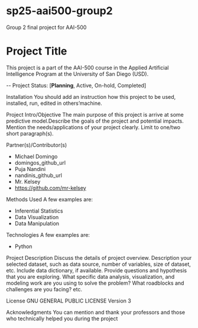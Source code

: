 # sp25-aai500-group2
Group 2 final project for AAI-500


# Project Title
This project is a part of the AAI-500 course in the Applied Artificial Intelligence Program at the
University of San Diego (USD).

-- Project Status: [**Planning**, Active, On-hold, Completed]

Installation
You should add an instruction how this project to be used, installed, run, edited in others’machine.

Project Intro/Objective
The main purpose of this project is arrive at some predictive model.Describe the goals of the project and potential
impacts. Mention the needs/applications of your project clearly. Limit to one/two short
paragraph(s).

Partner(s)/Contributor(s)
* Michael Domingo
* domingos_github_url
* Puja Nandini
* nandinis_github_url
* Mr. Kelsey
* https://github.com/mr-kelsey

Methods Used
A few examples are:
* Inferential Statistics
* Data Visualization
* Data Manipulation

Technologies
A few examples are:
* Python

Project Description
Discuss the details of project overview. Description your selected dataset, such as data source,
number of variables, size of dataset, etc. Include data dictionary, if available. Provide questions
and hypothesis that you are exploring. What specific data analysis, visualization, and modeling
work are you using to solve the problem? What roadblocks and challenges are you facing? etc.

License
GNU GENERAL PUBLIC LICENSE Version 3

Acknowledgments
You can mention and thank your professors and those who technically helped you during the project
